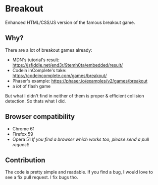 # Breakout
Enhanced HTML/CSS/JS version of the famous breakout game.

## Why?
There are a lot of breakout games already:
- MDN's tutorial's result: https://jsfiddle.net/end3r/9temh0ta/embedded/result/
- Codein inComplete's take: https://codeincomplete.com/games/breakout/
- Phaser's example: https://phaser.io/examples/v2/games/breakout
- a *lot* of flash game

But what I didn't find in neither of them is proper & efficient collision detection.
So thats what I did.

## Browser compatibility
- Chrome 61
- Firefox 59
- Opera 51
*If you find a browser which works too, please send a pull request!*

## Contribution
The code is pretty simple and readable.
If you find a bug, I would love to see a fix pull request.
I fix bugs tho.